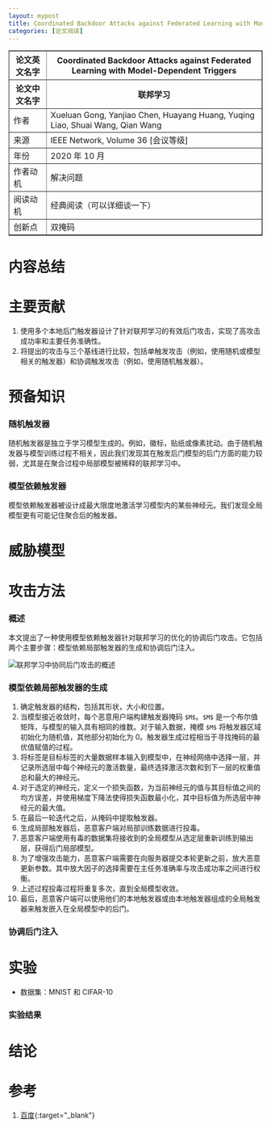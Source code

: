 ```yaml
---
layout: mypost
title: Coordinated Backdoor Attacks against Federated Learning with Model-Dependent Triggers
categories: [论文阅读]
---
```


<table border="1">
    <tr>
        <th>论文英文名字</th>
        <th>Coordinated Backdoor Attacks against Federated Learning with Model-Dependent Triggers</th>
    </tr>
    <tr>
        <th>论文中文名字</th>
        <th>联邦学习</th>
    </tr>
    <tr>
        <td>作者</td>
        <td>Xueluan Gong, Yanjiao Chen, Huayang Huang, Yuqing Liao, Shuai Wang, Qian Wang</td>
    </tr>
    <tr>
        <td>来源</td>
        <td>IEEE Network, Volume 36 [会议等级]</td>
    </tr>
    <tr>
        <td>年份</td>
        <td>2020 年 10 月</td>
    </tr>
    <tr>
        <td>作者动机</td>
        <td>解决问题</td>
    </tr>
    <tr>
        <td>阅读动机</td>
        <td>经典阅读（可以详细谈一下）</td>
    </tr>
    <tr>
        <td>创新点</td>
        <td>双掩码</td>
    </tr>
</table>

# 内容总结

# 主要贡献

1. 使用多个本地后门触发器设计了针对联邦学习的有效后门攻击，实现了高攻击成功率和主要任务准确性。 
2. 将提出的攻击与三个基线进行比较，包括单触发攻击（例如，使用随机或模型相关的触发器）和协调触发攻击（例如，使用随机触发器）。

# 预备知识

### 随机触发器

随机触发器是独立于学习模型生成的。例如，徽标，贴纸或像素扰动。由于随机触发器与模型训练过程不相关，因此我们发现其在触发后门模型的后门方面的能力较弱，尤其是在聚合过程中局部模型被稀释的联邦学习中。

### 模型依赖触发器

模型依赖触发器被设计成最大限度地激活学习模型内的某些神经元。我们发现全局模型更有可能记住聚合后的触发器。

# 威胁模型



# 攻击方法

### 概述

本文提出了一种使用模型依赖触发器针对联邦学习的优化的协调后门攻击。它包括两个主要步骤：模型依赖局部触发器的生成和协调后门注入。

![联邦学习中协同后门攻击的概述](联邦学习中协同后门攻击的概述.png)

### 模型依赖局部触发器的生成

1. 确定触发器的结构，包括其形状，大小和位置。
2. 当模型接近收敛时，每个恶意用户端构建触发器掩码 `$M$`。`$M$` 是一个布尔值矩阵，与模型的输入具有相同的维数。对于输入数据，掩模 `$M$` 将触发器区域初始化为随机值，其他部分初始化为 0。触发器生成过程相当于寻找掩码的最优值赋值的过程。
3. 将标签是目标标签的大量数据样本输入到模型中，在神经网络中选择一层，并记录所选层中每个神经元的激活数量，最终选择激活次数和到下一层的权重值总和最大的神经元。
4. 对于选定的神经元，定义一个损失函数，为当前神经元的值与其目标值之间的均方误差，并使用梯度下降法使得损失函数最小化，其中目标值为所选层中神经元的最大值。
5. 在最后一轮迭代之后，从掩码中提取触发器。
6. 生成局部触发器后，恶意客户端对局部训练数据进行投毒。
7. 恶意客户端使用有毒的数据集将接收到的全局模型从选定层重新训练到输出层，获得后门局部模型。
8. 为了增强攻击能力，恶意客户端需要在向服务器提交本轮更新之前，放大恶意更新参数。其中放大因子的选择需要在主任务准确率与攻击成功率之间进行权衡。
9. 上述过程投毒过程将重复多次，直到全局模型收敛。
10. 最后，恶意客户端可以使用他们的本地触发器或由本地触发器组成的全局触发器来触发嵌入在全局模型中的后门。

### 协调后门注入

# 实验

+ 数据集：MNIST 和 CIFAR-10


### 实验结果


# 结论



# 参考

1. [百度](https://www.baidu.com){:target="_blank"}